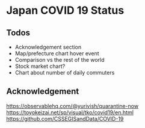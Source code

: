 # Japan COVID 19 Status

## Todos
- Acknowledgement section
- Map/prefecture chart hover event
- Comparison vs the rest of the world
- Stock market chart?
- Chart about number of daily commuters

## Acknowledgement

https://observablehq.com/@yurivish/quarantine-now
https://toyokeizai.net/sp/visual/tko/covid19/en.html
https://github.com/CSSEGISandData/COVID-19